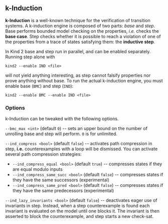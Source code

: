 ## k-Induction

**k-Induction** is a well-known technique for the verification of transition systems. A k-induction engine is composed of two parts: *base* and *step*. Base performs bounded model checking on the properties, *i.e.* checks the **base case**. Step checks whether it is possible to reach a violation of one of the properties from a trace of states satisfying them: the **inductive step**.

In Kind 2 base and step run in parallel, and can be enabled separately. Running
step alone with

```
kind2 --enable IND <file>
```

will not yield anything interesting, as step cannot falsify properties nor prove anything without base. To run the actual k-induction engine, you must enable base (`BMC`) and step (`IND`):

```
kind2 --enable BMC --enable IND <file>
```

### Options

k-Induction can be tweaked with the following options.

`--bmc_max <int>` (default `0`) -- sets an upper bound on the number of unrolling base and step will perform. `0` is for unlimited.

`--ind_compress <bool>` (default `false`) -- activates path compression in step, **i.e.** counterexamples with a loop will be dismissed. You can activate several path compression strategies:

* `--ind_compress_equal <bool>` (default `true`) -- compresses states if they are equal modulo inputs
* `--ind_compress_same_succ <bool>` (default `false`) -- compresses states if they have the same successors (experimental)
* `--ind_compress_same_pred <bool>` (default `false`) -- compresses states if they have the same predecessors (experimental)

`--ind_lazy_invariants <bool>` (default `false`) -- deactivates eager use of invariants in step. Instead, when a step counterexample is found each invariant is evaluated on the model until one blocks it. The invariant is then asserted to block the counterexample, and step starts a new check-sat.

